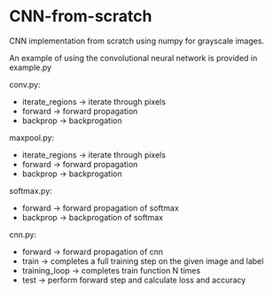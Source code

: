 # CNN-from-scratch
CNN implementation from scratch using numpy for grayscale images.

An example of using the convolutional neural network is provided in example.py


conv.py:
   - iterate_regions -> iterate through pixels
   - forward -> forward propagation 
   - backprop -> backprogation

maxpool.py: 
  - iterate_regions -> iterate through pixels
  - forward -> forward propagation 
  - backprop -> backprogation

softmax.py:
  - forward -> forward propagation of softmax 
  - backprop -> backprogation of softmax

cnn.py:
  - forward -> forward propagation of cnn
  - train -> completes a full training step on the given image and label
  - training_loop -> completes train function N times
  - test -> perform forward step and calculate loss and accuracy
 

